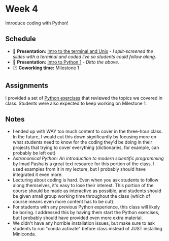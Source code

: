 # Week 4

Introduce coding with Python!

## Schedule

- 📝 **Presentation:** [Intro to the terminal and Unix](./intro_to_coding_1.pdf) - *I split-screened the slides with a terminal and coded live so students could follow along.*
- 📝 **Presentation:** [Intro to Python 1](./intro_to_coding_1.pdf) - *Ditto the above.*
- 🕑 **Coworking time:** Milestone 1
  
## Assignments

I provided a set of [Python exercises](./python_exercises_1) that reviewed the topics we covered in class. Students were also expected to keep working on Milestone 1.

## Notes

- I ended up with WAY too much content to cover in the three-hour class. In the future, I would cut this down significantly by focusing more on what students need to know for the coding they'd be doing in their projects that trying to cover everything (dictionaries, for example, can probably be left out) 
- *Astronomical Python: An introduction to modern scientific programming* by Imad Pasha is a great text resource for this portion of the class. I used examples from it in my lecture, but I probably should have integrated it even more.
- Lecturing about coding is hard. Even when you ask students to follow along themselves, it's easy to lose their interest. This portion of the course should be made as interactive as possible, and students should be given small group working time throughout the class (which of course means even more content has to be cut).
- For students with any previous Python experience, this class will likely be boring. I addressed this by having them start the Python exercises, but I probably should have provided even more extra material.
- We didn't have any horrible installation issues, but make sure to ask students to run "conda activate" before class instead of JUST installing Miniconda.

